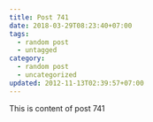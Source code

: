 ```yaml
---
title: Post 741
date: 2018-03-29T08:23:40+07:00
tags:
  - random post
  - untagged
category:
  - random post
  - uncategorized
updated: 2012-11-13T02:39:57+07:00
---
```

This is content of post 741